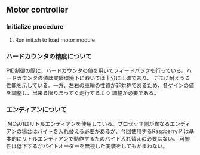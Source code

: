## Motor controller
### Initialize procedure
1. Run init.sh  to load motor module

### ハードカウンタの精度について
PID制御の際に、ハードカウンタの値を用いてフィードバックを行っている。ハードカウンタの値は実験環境下においては十分に正確であり、
デモに耐えうる性能を示している。一方、左右の車輪の性質が非対称であるため、各ゲインの値を調整し、出来る限りまっすぐ走行するよう
調整が必要である。


### エンディアンについて

iMCs01はリトルエンディアンを使用している。プロセッサ側が異なるエンディアンの場合はバイトを入れ替える必要があるが、今回使用するRaspberry Piは基本的にリトルエンディアンで動作するためバイト入れ替えの必要はない。
可搬性は低下するがバイトオーダーを無視した実装をしてもかまわない。

